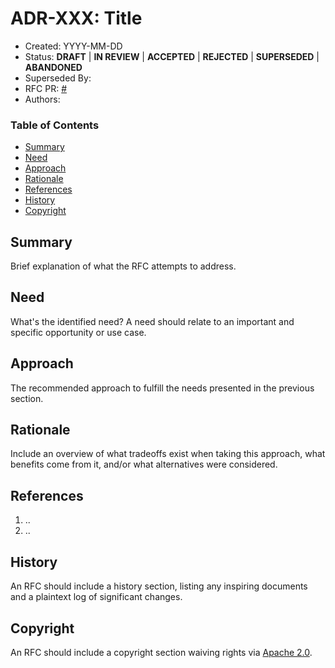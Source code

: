 # ADR-XXX: Title

- Created: YYYY-MM-DD
- Status: __DRAFT__ | __IN REVIEW__ | __ACCEPTED__ | __REJECTED__ | __SUPERSEDED__ | __ABANDONED__
- Superseded By:
- RFC PR: [#]()
- Authors:

### Table of Contents

- [Summary](#summary)
- [Need](#need)
- [Approach](#approach)
- [Rationale](#rationale)
- [References](#references)
- [History](#history)
- [Copyright](#copyright)

## Summary

Brief explanation of what the RFC attempts to address.

## Need

What's the identified need? A need should relate to an important and specific opportunity or use case.

## Approach

The recommended approach to fulfill the needs presented in the previous section.

## Rationale

Include an overview of what tradeoffs exist when taking this approach, what benefits come from it, and/or what alternatives were considered.

## References

1. ..
2. ..

## History

An RFC should include a history section, listing any inspiring documents and a plaintext log of significant changes.

## Copyright

An RFC should include a copyright section waiving rights via [Apache 2.0](https://www.apache.org/licenses/LICENSE-2.0).
